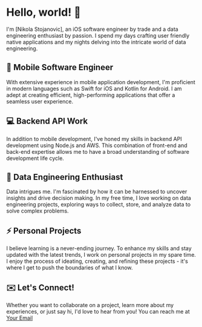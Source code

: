 # Hello, world! 👋

I'm [Nikola Stojanovic], an iOS software engineer by trade and a data engineering enthusiast by passion. I spend my days crafting user friendly native applications and my nights delving into the intricate world of data engineering.

## 📱 Mobile Software Engineer

With extensive experience in mobile application development, I'm proficient in modern languages such as Swift for iOS and Kotlin for Android. I am adept at creating efficient, high-performing applications that offer a seamless user experience.

## 💻 Backend API Work

In addition to mobile development, I've honed my skills in backend API development using Node.js and AWS. This combination of front-end and back-end expertise allows me to have a broad understanding of software development life cycle.

## 🌌 Data Engineering Enthusiast

Data intrigues me. I'm fascinated by how it can be harnessed to uncover insights and drive decision making. In my free time, I love working on data engineering projects, exploring ways to collect, store, and analyze data to solve complex problems.

## ⚡ Personal Projects

I believe learning is a never-ending journey. To enhance my skills and stay updated with the latest trends, I work on personal projects in my spare time. I enjoy the process of ideating, creating, and refining these projects - it's where I get to push the boundaries of what I know.

## ✉️ Let's Connect!

Whether you want to collaborate on a project, learn more about my experiences, or just say hi, I'd love to hear from you! You can reach me at [Your Email](mailto:nikola.dev.cc@gmail.com)

